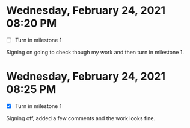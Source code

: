 # Wednesday, February 24, 2021 08:20 PM
- [ ] Turn in milestone 1 

Signing on going to check though my work and then turn in milestone 1.

# Wednesday, February 24, 2021 08:25 PM
- [x] Turn in milestone 1

Signing off, added a few comments and the work looks fine. 
